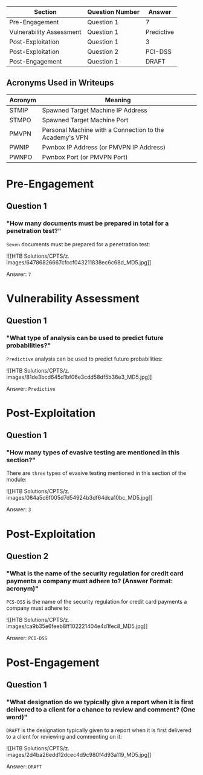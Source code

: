 | Section | Question Number | Answer |
| --- | --- | --- |
| Pre-Engagement | Question 1 | 7 |
| Vulnerability Assessment | Question 1 | Predictive |
| Post-Exploitation | Question 1 | 3 |
| Post-Exploitation | Question 2 | PCI-DSS |
| Post-Engagement | Question 1 | DRAFT |

## Acronyms Used in Writeups

| Acronym | Meaning |
| --- | --- |
| STMIP | Spawned Target Machine IP Address |
| STMPO | Spawned Target Machine Port |
| PMVPN | Personal Machine with a Connection to the Academy's VPN |
| PWNIP | Pwnbox IP Address (or PMVPN IP Address) |
| PWNPO | Pwnbox Port (or PMVPN Port) |

# Pre-Engagement

## Question 1

### "How many documents must be prepared in total for a penetration test?"

`Seven` documents must be prepared for a penetration test:

![[HTB Solutions/CPTS/z. images/64786826667cfccf043211838ec6c68d_MD5.jpg]]

Answer: `7`

# Vulnerability Assessment

## Question 1

### "What type of analysis can be used to predict future probabilities?"

`Predictive` analysis can be used to predict future probabilities:

![[HTB Solutions/CPTS/z. images/81de3bcd645d1bf06e3cdd58df5b36e3_MD5.jpg]]

Answer: `Predictive`

# Post-Exploitation

## Question 1

### "How many types of evasive testing are mentioned in this section?"

There are `three` types of evasive testing mentioned in this section of the module:

![[HTB Solutions/CPTS/z. images/084a5c6f005d7d54924b3df64dca10bc_MD5.jpg]]

Answer: `3`

# Post-Exploitation

## Question 2

### "What is the name of the security regulation for credit card payments a company must adhere to? (Answer Format: acronym)"

`PCS-DSS` is the name of the security regulation for credit card payments a company must adhere to:

![[HTB Solutions/CPTS/z. images/ca9b35e6feeb8ff102221404e4d1fec8_MD5.jpg]]

Answer: `PCI-DSS`

# Post-Engagement

## Question 1

### "What designation do we typically give a report when it is first delivered to a client for a chance to review and comment? (One word)"

`DRAFT` is the designation typically given to a report when it is first delivered to a client for reviewing and commenting on it:

![[HTB Solutions/CPTS/z. images/2d4ba26edd12dcec4d9c980f4d93a119_MD5.jpg]]

Answer: `DRAFT`
